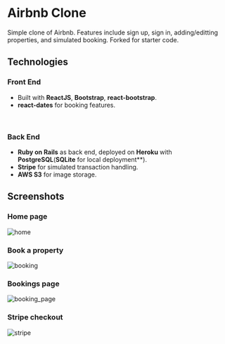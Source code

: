 # Airbnb Clone
Simple clone of Airbnb. Features include sign up, sign in, adding/editting properties, and simulated booking. Forked for starter code.

## Technologies 
### Front  End 

 - Built with **ReactJS**, **Bootstrap**, **react-bootstrap**.
 - **react-dates** for booking features.

<br>

### Back End
- **Ruby on Rails** as back end, deployed on **Heroku** with **PostgreSQL**(**SQLite** for local deployment**).
- **Stripe** for simulated transaction handling.
- **AWS S3** for image storage.

## Screenshots

### Home page
![home](https://github.com/KevC000/fswd-airbnb-clone/assets/82843524/5254afe2-743b-49e8-b5e8-16b3ec3eaab2)

### Book a property
![booking](https://github.com/KevC000/fswd-airbnb-clone/assets/82843524/06da75f8-c69b-4f87-bc54-ef717755756b)

### Bookings page
![booking_page](https://github.com/KevC000/fswd-airbnb-clone/assets/82843524/faad785d-0db0-44cd-826b-f8f1caa5d53d)


### Stripe checkout
![stripe](https://github.com/KevC000/fswd-airbnb-clone/assets/82843524/aa5ceb5b-ddec-4d9f-8f15-611639cbc82f)
